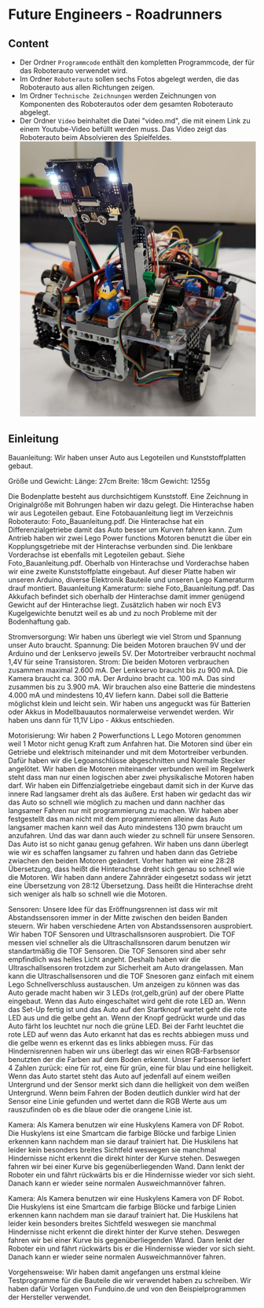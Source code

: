 Future Engineers - Roadrunners
====


## Content

* Der Ordner `Programmcode` enthält den kompletten Programmcode, der für das Roboterauto verwendet wird.
* Im Ordner `Roboterauto` sollen sechs Fotos abgelegt werden, die das Roboterauto aus allen Richtungen zeigen.
* Im Ordner `Technische Zeichnungen` werden Zeichnungen von Komponenten des Roboterautos oder dem gesamten Roboterauto abgelegt.
* Der Ordner `Video` beinhaltet die Datei "video.md", die mit einem Link zu einem Youtube-Video befüllt werden muss. Das Video zeigt das Roboterauto beim Absolvieren des Spielfeldes.
![](Titelbild_Roadrunners.jpg)

## Einleitung

Bauanleitung:
Wir haben unser Auto aus Legoteilen und Kunststoffplatten gebaut.

Größe und Gewicht:
Länge: 27cm 
Breite: 18cm
Gewicht: 1255g

Die Bodenplatte besteht aus durchsichtigem Kunststoff. Eine Zeichnung in Originalgröße mit Bohrungen haben wir dazu gelegt. 
Die Hinterachse haben wir aus Legoteilen gebaut. Eine Fotobauanleitung liegt im Verzeichnis Roboterauto: Foto_Bauanleitung.pdf.
Die Hinterachse hat ein Differenzialgetriebe damit das Auto besser um Kurven fahren kann. Zum Antrieb haben wir zwei Lego Power functions Motoren benutzt die über ein Kopplungsgetriebe mit der Hinterachse verbunden sind.
Die lenkbare Vorderachse ist ebenfalls mit Legoteilen gebaut. Siehe Foto_Bauanleitung.pdf.
Oberhalb von Hinterachse und Vorderachse haben wir eine zweite Kunststoffplatte eingebaut. Auf dieser Platte haben wir unseren Arduino, diverse Elektronik Bauteile und unseren Lego Kameraturm drauf montiert.
Bauanleitung Kameraturm: siehe Foto_Bauanleitung.pdf.
Das Akkufach befindet sich oberhalb der Hinterachse damit immer genügend Gewicht auf der Hinterachse liegt. Zusätzlich haben wir noch EV3 Kugelgewichte benutzt weil es ab und zu noch Probleme mit der Bodenhaftung gab. 

Stromversorgung:
Wir haben uns überlegt wie viel Strom und Spannung unser Auto braucht.
Spannung:
Die beiden Motoren brauchen 9V und der Arduino und der Lenkservo jeweils 5V. Der Motortreiber verbraucht nochmal 1,4V für seine Transistoren.
Strom:
Die beiden Motoren verbrauchen zusammen maximal 2.600 mA.
Der Lenkservo braucht bis zu 900 mA.
Die Kamera braucht  ca. 300 mA.
Der Arduino bracht ca. 100 mA.
Das sind zusammen bis zu 3.900 mA.
Wir brauchen also eine Batterie die mindestens 4.000 mA und mindestens 10,4V liefern kann. Dabei soll die Batterie möglichst klein und leicht sein.
Wir haben uns angeguckt was für Batterien oder Akkus in Modellbauautos normalerweise verwendet werden. Wir haben uns dann für 11,1V Lipo - Akkus entschieden.

Motorisierung: 
Wir haben 2 Powerfunctions L Lego Motoren genommen weil 1 Motor nicht genug Kraft zum Anfahren hat.
Die Motoren sind über ein Getriebe und elektrisch miteinander und mit dem Motortreiber verbunden. Dafür haben wir die Legoanschlüsse abgeschnitten und Normale Stecker angelötet. Wir haben die Motoren miteinander verbunden weil im Regelwerk steht dass man nur einen
logischen aber zwei physikalische Motoren haben darf.
Wir haben ein Diffenzialgetriebe eingebaut damit sich in der Kurve das innere Rad langsamer dreht als das äußere.
Erst haben wir gedacht das wir das Auto so schnell wie möglich zu machen und dann nachher das langsamer Fahren nur mit programmierung zu machen. Wir haben aber festgestellt das man nicht mit dem programmieren alleine das Auto langsamer
machen kann weil das Auto mindestens 130 pwm braucht um anzufahren. Und das war dann auch wieder zu schnell für unsere Sensoren. Das Auto ist so nicht ganau genug gefahren. Wir haben uns dann überlegt wie wir es schaffen
langsamer zu fahren und haben dann das Getriebe zwiachen den beiden Motoren geändert. Vorher hatten wir eine 28:28 Übersetzung, dass heißt die Hinterachse dreht sich genau so schnell wie die Motoren. Wir haben dann andere
Zahnräder eingesetzt sodass wir jetzt eine Übersetzung von 28:12 Übersetzung. Dass heißt die Hinterachse dreht sich weniger als halb so schnell wie die Motoren.


Sensoren:
Unsere Idee für das Eröffnungsrennen ist dass wir mit Abstandssensoren immer in der Mitte zwischen den beiden Banden steuern. Wir haben verschiedene Arten von Abstandssensoren ausprobiert.
Wir haben TOF Sensoren und Ultraschallsnsoren ausprobiert. Die TOF messen viel schneller als die Ultraschallsnsoren darum benutzen wir standartmäßig die TOF Sensoren. Die TOF Sensoren sind aber sehr empfindlich was
helles Licht angeht. Deshalb haben wir die Ultraschallsensoren trotzdem zur Sicherheit am Auto drangelassen. Man kann die Ultraschallsensoren und die TOF Snesoren ganz einfach mit einem Lego Schnellverschluss austauschen.
Um anzeigen zu können was das Auto gerade macht haben wir 3 LEDs (rot,gelb,grün) auf der obere Platte eingebaut. Wenn das Auto eingeschaltet wird geht die rote LED an. Wenn das Set-Up fertig ist und das Auto auf den
Startknopf wartet geht die rote LED aus und die gelbe geht an. Wenn der Knopf gedrückt wurde und das Auto färht los leuchtet nur noch die grüne LED. Bei der Farht leuchtet die rote LED auf wenn das Auto erkannt hat das es rechts
abbiegen muss und die gelbe wenn es erkennt das es links abbiegen muss.
Für das Hindernisrennen haben wir uns überlegt das wir einen RGB-Farbsensor benutzten der die Farben auf dem Boden erkennt. Unser Farbsensor liefert 4 Zahlen zurück: eine für rot, eine für grün, eine für blau und eine 
helligkeit. Wenn das Auto startet steht das Auto auf jedenfall auf einem weißen Untergrund und der Sensor merkt sich dann die helligkeit von dem weißen Untergrund. Wenn beim Fahren der Boden deutlich dunkler wird
hat der Sensor eine Linie gefunden und wertet dann die RGB Werte aus um rauszufinden ob es die blaue oder die orangene Linie ist. 

Kamera:
Als Kamera benutzen wir eine Huskylens Kamera von DF Robot. Die Huskylens ist eine Smartcam die farbige Blöcke und farbige Linien erkennen kann nachdem man sie darauf trainiert hat. Die Huskilens hat leider kein
besonders breites Sichtfeld weswegen sie manchmal Hindernisse nicht erkennt die direkt hinter der Kurve stehen. Deswegen fahren wir bei einer Kurve bis gegenüberliegenden Wand. Dann lenkt der Roboter ein und fährt rückwärts bis er die Hindernisse wieder vor sich sieht.
Danach kann er wieder seine normalen Ausweichmannöver fahren.


Kamera:
Als Kamera benutzen wir eine Huskylens Kamera von DF Robot. Die Huskylens ist eine Smartcam die farbige Blöcke und farbige Linien erkennen kann nachdem man sie darauf trainiert hat. Die Huskilens hat leider kein
besonders breites Sichtfeld weswegen sie manchmal Hindernisse nicht erkennt die direkt hinter der Kurve stehen. Deswegen fahren wir bei einer Kurve bis gegenüberliegenden Wand. Dann lenkt der Roboter ein und fährt rückwärts bis er die Hindernisse wieder vor sich sieht.
Danach kann er wieder seine normalen Ausweichmannöver fahren.

Vorgehensweise:
Wir haben damit angefangen uns erstmal kleine Testprogramme für die Bauteile die wir verwendet haben zu schreiben. Wir haben dafür Vorlagen von Funduino.de und von den Beispielprogrammen der Hersteller verwendet.

